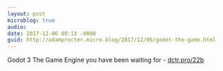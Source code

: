 ```yaml
---
layout: post
microblog: true
audio: 
date: 2017-12-06 09:13 -0000
guid: http://adamprocter.micro.blog/2017/12/06/godot-the-game.html
---
```

Godot 3 The Game Engine you have been waiting for - [dctr.pro/22b](http://dctr.pro/22b)
